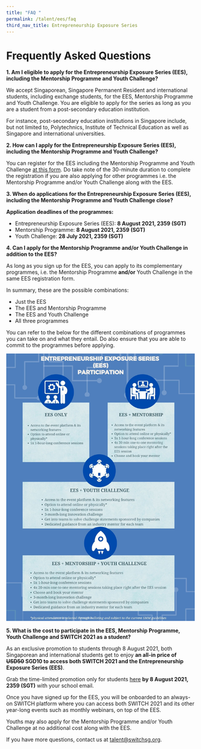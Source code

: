 ```yaml
---
title: "FAQ "
permalink: /talent/ees/faq
third_nav_title: Entrepreneurship Exposure Series
---
```

# Frequently Asked Questions
**1. Am I eligible to apply for the Entrepreneurship Exposure Series (EES), including the Mentorship Programme and Youth Challenge?**

We accept Singaporean, Singapore Permanent Resident and international students, including exchange students, for the EES, Mentorship Programme and Youth Challenge. You are eligible to apply for the series as long as you are a student from a post-secondary education institution. 

For instance, post-secondary education institutions in Singapore include, but not limited to, Polytechnics, Institute of Technical Education as well as Singapore and international universities. 

**2. How can I apply for the Entrepreneurship Exposure Series (EES), including the Mentorship Programme and Youth Challenge?**

You can register for the EES including the Mentorship Programme and Youth Challenge [at this form](https://bit.ly/EESapply). Do take note of the 30-minute duration to complete the registration if you are also applying for other programmes i.e. the Mentorship Programme and/or Youth Challenge along with the EES.

**3. When do applications for the Entrepreneurship Exposure Series (EES), including the Mentorship Programme and Youth Challenge close?**

**Application deadlines of the programmes:**
* Entrepreneurship Exposure Series (EES): **8 August 2021, 2359 (SGT)**
* Mentorship Programme: **8 August 2021, 2359 (SGT)**
* Youth Challenge: **28 July 2021, 2359 (SGT)**

**4. Can I apply for the Mentorship Programme and/or Youth Challenge in addition to the EES?**

As long as you sign up for the EES, you can apply to its complementary programmes, i.e. the Mentorship Programme **and/or** Youth Challenge in the same EES registration form.

In summary, these are the possible combinations:
* Just the EES
* The EES and Mentorship Programme
* The EES and Youth Challenge
* All three programmes

You can refer to the below for the different combinations of programmes you can take on and what they entail. Do also ensure that you are able to commit to the programmes before applying. 

![Alt text for image on Isomer site](/images/EES_participation.jpeg)

**5. What is the cost to participate in the EES, Mentorship Programme, Youth Challenge and SWITCH 2021 as a student?**

As an exclusive promotion to students through 8 August 2021, both Singaporean and international students get to enjoy **an all-in price of ~~USD50~~ SGD10 to access both SWITCH 2021 and the Entrepreneurship Exposure Series (EES)**.

Grab the time-limited promotion only for students [here](https://bit.ly/EESapply) **by 8 August 2021, 2359 (SGT)** with your school email.

Once you have signed up for the EES, you will be onboarded to an always-on SWITCH platform where you can access both SWITCH 2021 and its other year-long events such as monthly webinars, on top of the EES.

Youths may also apply for the Mentorship Programme and/or Youth Challenge at no additional cost along with the EES.


If you have more questions, contact us at talent@switchsg.org.